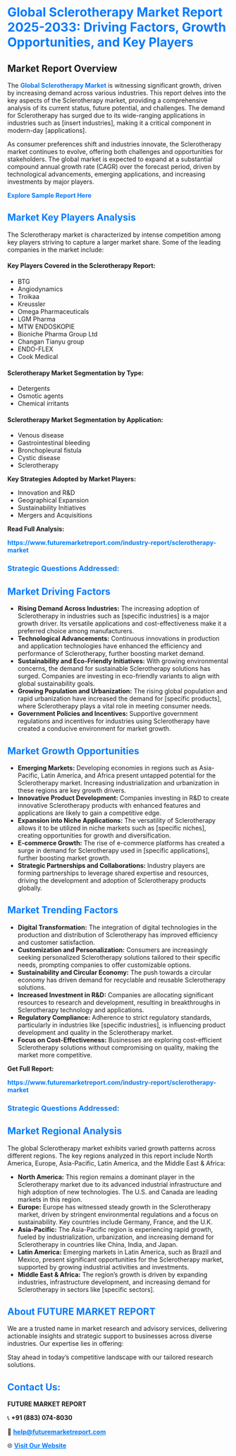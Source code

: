 <h1 style="color: #007BFF;">Global Sclerotherapy Market Report 2025-2033: Driving Factors, Growth Opportunities, and Key Players</h1>

<section id="overview">
<h2>Market Report Overview</h2>
<p>The <a href="https://www.futuremarketreport.com/industry-report/sclerotherapy-market" style="color: #007BFF; text-decoration: none;"><strong>Global Sclerotherapy Market</strong></a> is witnessing significant growth, driven by increasing demand across various industries. This report delves into the key aspects of the Sclerotherapy market, providing a comprehensive analysis of its current status, future potential, and challenges. The demand for Sclerotherapy has surged due to its wide-ranging applications in industries such as [insert industries], making it a critical component in modern-day [applications].</p>
<p>As consumer preferences shift and industries innovate, the Sclerotherapy market continues to evolve, offering both challenges and opportunities for stakeholders. The global market is expected to expand at a substantial compound annual growth rate (CAGR) over the forecast period, driven by technological advancements, emerging applications, and increasing investments by major players.</p>
</section>

<section id="overview">
<p><a href="https://www.futuremarketreport.com/request-sample/reportId=121825" style="color: #007BFF; text-decoration: none;"><strong>Explore Sample Report Here</strong></a></p>
</section>

<section id="key-players">
<h2 style="color: #007BFF;">Market Key Players Analysis</h2>
<p>The Sclerotherapy market is characterized by intense competition among key players striving to capture a larger market share. Some of the leading companies in the market include:</p>
<h4>Key Players Covered in the Sclerotherapy Report:</h4>
<ul><li>BTG</li><li>Angiodynamics</li><li>Troikaa</li><li>Kreussler</li><li>Omega Pharmaceuticals</li><li>LGM Pharma</li><li>MTW ENDOSKOPIE</li><li>Bioniche Pharma Group Ltd</li><li>Changan Tianyu group</li><li>ENDO-FLEX</li><li>Cook Medical</li></ul>
<h4>Sclerotherapy Market Segmentation by Type:</h4>
<ul><li>Detergents</li><li>Osmotic agents</li><li>Chemical irritants</li></ul>

<h4>Sclerotherapy Market Segmentation by Application:</h4>
<ul><li>Venous disease</li><li>Gastrointestinal bleeding</li><li>Bronchopleural fistula</li><li>Cystic disease</li><li>Sclerotherapy</li></ul>
<p><strong>Key Strategies Adopted by Market Players:</strong></p>
<ul>
<li>Innovation and R&D</li>
<li>Geographical Expansion</li>
<li>Sustainability Initiatives</li>
<li>Mergers and Acquisitions</li>
</ul>
</section>

<section>
<p><strong>Read Full Analysis: </strong></p><a href="https://www.futuremarketreport.com/industry-report/sclerotherapy-market" style="color: #007BFF; text-decoration: none;"><strong>https://www.futuremarketreport.com/industry-report/sclerotherapy-market</strong></a>
<h3 style="color: #007BFF;">Strategic Questions Addressed:</h3>
</section>

<section id="driving-factors">
<h2 style="color: #007BFF;">Market Driving Factors</h2>
<ul>
<li><strong>Rising Demand Across Industries:</strong> The increasing adoption of Sclerotherapy in industries such as [specific industries] is a major growth driver. Its versatile applications and cost-effectiveness make it a preferred choice among manufacturers.</li>
<li><strong>Technological Advancements:</strong> Continuous innovations in production and application technologies have enhanced the efficiency and performance of Sclerotherapy, further boosting market demand.</li>
<li><strong>Sustainability and Eco-Friendly Initiatives:</strong> With growing environmental concerns, the demand for sustainable Sclerotherapy solutions has surged. Companies are investing in eco-friendly variants to align with global sustainability goals.</li>
<li><strong>Growing Population and Urbanization:</strong> The rising global population and rapid urbanization have increased the demand for [specific products], where Sclerotherapy plays a vital role in meeting consumer needs.</li>
<li><strong>Government Policies and Incentives:</strong> Supportive government regulations and incentives for industries using Sclerotherapy have created a conducive environment for market growth.</li>
</ul>
</section>

<section id="growth-opportunities">
<h2 style="color: #007BFF;">Market Growth Opportunities</h2>
<ul>
<li><strong>Emerging Markets:</strong> Developing economies in regions such as Asia-Pacific, Latin America, and Africa present untapped potential for the Sclerotherapy market. Increasing industrialization and urbanization in these regions are key growth drivers.</li>
<li><strong>Innovative Product Development:</strong> Companies investing in R&D to create innovative Sclerotherapy products with enhanced features and applications are likely to gain a competitive edge.</li>
<li><strong>Expansion into Niche Applications:</strong> The versatility of Sclerotherapy allows it to be utilized in niche markets such as [specific niches], creating opportunities for growth and diversification.</li>
<li><strong>E-commerce Growth:</strong> The rise of e-commerce platforms has created a surge in demand for Sclerotherapy used in [specific applications], further boosting market growth.</li>
<li><strong>Strategic Partnerships and Collaborations:</strong> Industry players are forming partnerships to leverage shared expertise and resources, driving the development and adoption of Sclerotherapy products globally.</li>
</ul>
</section>

<section id="trending-factors">
<h2 style="color: #007BFF;">Market Trending Factors</h2>
<ul>
<li><strong>Digital Transformation:</strong> The integration of digital technologies in the production and distribution of Sclerotherapy has improved efficiency and customer satisfaction.</li>
<li><strong>Customization and Personalization:</strong> Consumers are increasingly seeking personalized Sclerotherapy solutions tailored to their specific needs, prompting companies to offer customizable options.</li>
<li><strong>Sustainability and Circular Economy:</strong> The push towards a circular economy has driven demand for recyclable and reusable Sclerotherapy solutions.</li>
<li><strong>Increased Investment in R&D:</strong> Companies are allocating significant resources to research and development, resulting in breakthroughs in Sclerotherapy technology and applications.</li>
<li><strong>Regulatory Compliance:</strong> Adherence to strict regulatory standards, particularly in industries like [specific industries], is influencing product development and quality in the Sclerotherapy market.</li>
<li><strong>Focus on Cost-Effectiveness:</strong> Businesses are exploring cost-efficient Sclerotherapy solutions without compromising on quality, making the market more competitive.</li>
</ul>
</section>

<section>
<p><strong>Get Full Report: </strong></p><a href="https://www.futuremarketreport.com/industry-report/sclerotherapy-market" style="color: #007BFF; text-decoration: none;"><strong>https://www.futuremarketreport.com/industry-report/sclerotherapy-market</strong></a>
<h3 style="color: #007BFF;">Strategic Questions Addressed:</h3>
</section>


<section id="regional-analysis">
<h2 style="color: #007BFF;">Market Regional Analysis</h2>
<p>The global Sclerotherapy market exhibits varied growth patterns across different regions. The key regions analyzed in this report include North America, Europe, Asia-Pacific, Latin America, and the Middle East & Africa:</p>
<ul>
<li><strong>North America:</strong> This region remains a dominant player in the Sclerotherapy market due to its advanced industrial infrastructure and high adoption of new technologies. The U.S. and Canada are leading markets in this region.</li>
<li><strong>Europe:</strong> Europe has witnessed steady growth in the Sclerotherapy market, driven by stringent environmental regulations and a focus on sustainability. Key countries include Germany, France, and the U.K.</li>
<li><strong>Asia-Pacific:</strong> The Asia-Pacific region is experiencing rapid growth, fueled by industrialization, urbanization, and increasing demand for Sclerotherapy in countries like China, India, and Japan.</li>
<li><strong>Latin America:</strong> Emerging markets in Latin America, such as Brazil and Mexico, present significant opportunities for the Sclerotherapy market, supported by growing industrial activities and investments.</li>
<li><strong>Middle East & Africa:</strong> The region’s growth is driven by expanding industries, infrastructure development, and increasing demand for Sclerotherapy in sectors like [specific sectors].</li>
</ul>
</section>

<footer>
<h2 style="color: #007BFF;">About FUTURE MARKET REPORT</h2>
<p>We are a trusted name in market research and advisory services, delivering actionable insights and strategic support to businesses across diverse industries. Our expertise lies in offering:</p>

<p>Stay ahead in today’s competitive landscape with our tailored research solutions.</p>

<h2 style="color: #007BFF;">Contact Us:</h2>
<p><strong>FUTURE MARKET REPORT</strong></p>
<p>📞 <strong>+91 (883) 074-8030</strong></p>
<p>📧 <strong><a href="mailto:help@futuremarketreport.com" style="color: #007BFF;">help@futuremarketreport.com</a></strong></p>
<p>🌐 <strong><a href="https://www.futuremarketreport.com/" style="color: #007BFF;">Visit Our Website</a></strong></p>
</footer>
